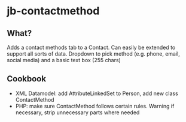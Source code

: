 # jb-contactmethod

## What?
Adds a contact methods tab to a Contact. Can easily be extended to support all sorts of data. Dropdown to pick method (e.g. phone, email, social media) and a basic text box (255 chars)

## Cookbook
- XML Datamodel: add AttributeLinkedSet to Person, add new class ContactMethod
- PHP: make sure ContactMethod follows certain rules. Warning if necessary, strip unnecessary parts where needed


